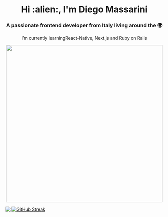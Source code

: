 
<h1 align="center">Hi :alien:, I'm Diego Massarini</h1>
<h3 align="center">A passionate frontend developer from Italy living around the 🌍</h3>
<p align="center">I’m currently learningReact-Native, Next.js and Ruby on Rails</p>


<p align="center">
  <img width="500" height="500" src="https://user-images.githubusercontent.com/63283003/147886514-931a0dee-edfb-44f8-a21a-0de272770e88.gif">
</p>


<div >
<img align="left" src ="https://github-readme-stats.vercel.app/api/top-langs/?username=webdiego&layout=compact&langs_count=10&hide=html,shell&bg_color=black">
                                                                                             
  [![GitHub Streak](http://github-readme-streak-stats.herokuapp.com?user=webdiego&theme=ayu-light&date_format=M%20j%5B%2C%20Y%5D&background=FFFFFF)](https://git.io/streak-stats)
  </div>
